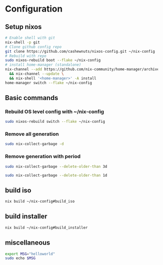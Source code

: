 # Configuration

## Setup nixos

```bash
# Enable shell with git
nix-shell -p git
# Clone github config repo
git clone https://github.com/cashewnuts/nixos-config.git ~/nix-config
# Rebuild with repo
sudo nixos-rebuild boot --flake ~/nix-config
# install home-manager (standalone)
nix-channel --add https://github.com/nix-community/home-manager/archive/release-25.05.tar.gz home-manager \
  && nix-channel --update \
  && nix-shell '<home-manager>' -A install
home-manager switch --flake ~/nix-config
```

## Basic commands

### Rebuild OS level config with ~/nix-config

```bash { "name": "update" }
sudo nixos-rebuild switch --flake ~/nix-config
```

### Remove all generation

```bash { "name": "remove-all-generations" }
sudo nix-collect-garbage -d
```

### Remove generation with period

```bash { "name": "remove-3days-generations" }
sudo nix-collect-garbage --delete-older-than 3d
```

```bash { "name": "remove-1days-generations" }
sudo nix-collect-garbage --delete-older-than 1d
```

## build iso

```bash { "name": "build_iso" }
nix build ~/nix-config#build_iso
```

## build installer

```bash { "name": "build_installer" }
nix build ~/nix-config#build_installer
```

## miscellaneous

```bash { "name": "echo" }
export MSG="helloworld"
sudo echo $MSG
```
